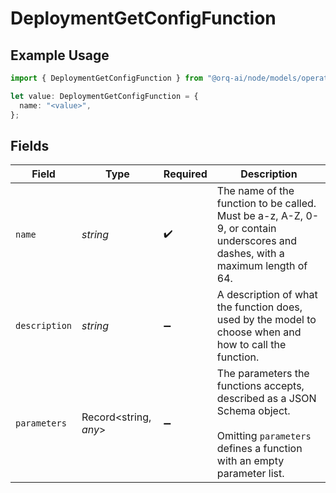 # DeploymentGetConfigFunction

## Example Usage

```typescript
import { DeploymentGetConfigFunction } from "@orq-ai/node/models/operations";

let value: DeploymentGetConfigFunction = {
  name: "<value>",
};
```

## Fields

| Field                                                                                                                                              | Type                                                                                                                                               | Required                                                                                                                                           | Description                                                                                                                                        |
| -------------------------------------------------------------------------------------------------------------------------------------------------- | -------------------------------------------------------------------------------------------------------------------------------------------------- | -------------------------------------------------------------------------------------------------------------------------------------------------- | -------------------------------------------------------------------------------------------------------------------------------------------------- |
| `name`                                                                                                                                             | *string*                                                                                                                                           | :heavy_check_mark:                                                                                                                                 | The name of the function to be called. Must be a-z, A-Z, 0-9, or contain underscores and dashes, with a maximum length of 64.                      |
| `description`                                                                                                                                      | *string*                                                                                                                                           | :heavy_minus_sign:                                                                                                                                 | A description of what the function does, used by the model to choose when and how to call the function.                                            |
| `parameters`                                                                                                                                       | Record<string, *any*>                                                                                                                              | :heavy_minus_sign:                                                                                                                                 | The parameters the functions accepts, described as a JSON Schema object. <br/><br/> Omitting `parameters` defines a function with an empty parameter list. |